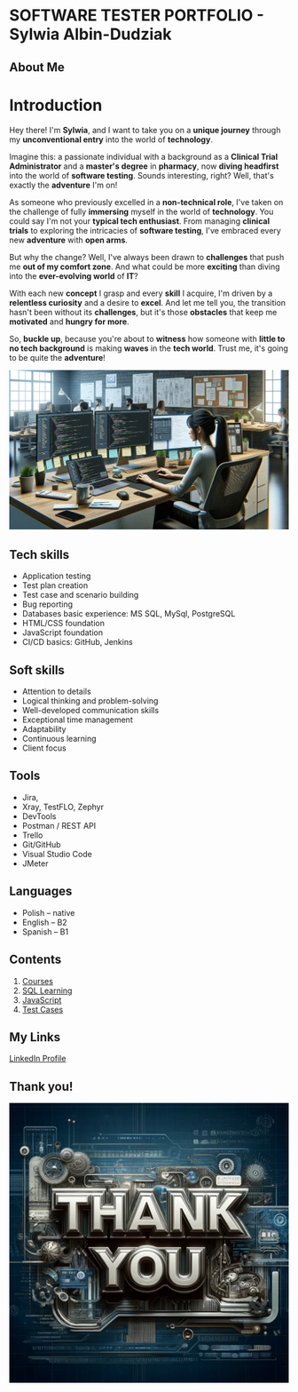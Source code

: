 # SOFTWARE TESTER PORTFOLIO - Sylwia Albin-Dudziak

## About Me
# Introduction

Hey there! I'm **Sylwia**, and I want to take you on a **unique journey** through my **unconventional entry** into the world of **technology**.

Imagine this: a passionate individual with a background as a **Clinical Trial Administrator** and a **master's degree** in **pharmacy**, now **diving headfirst** into the world of **software testing**. Sounds interesting, right? Well, that's exactly the **adventure** I'm on!

As someone who previously excelled in a **non-technical role**, I've taken on the challenge of fully **immersing** myself in the world of **technology**. You could say I'm not your **typical tech enthusiast**. From managing **clinical trials** to exploring the intricacies of **software testing**, I've embraced every new **adventure** with **open arms**.

But why the change? Well, I've always been drawn to **challenges** that push me **out of my comfort zone**. And what could be more **exciting** than diving into the **ever-evolving world** of **IT**?

With each new **concept** I grasp and every **skill** I acquire, I'm driven by a **relentless curiosity** and a desire to **excel**. And let me tell you, the transition hasn't been without its **challenges**, but it's those **obstacles** that keep me **motivated** and **hungry for more**.

So, **buckle up**, because you're about to **witness** how someone with **little to no tech background** is making **waves** in the **tech world**. Trust me, it's going to be quite the **adventure**!


![My WebP Image](images/general/testerWork.webp)


## Tech skills
- Application testing
- Test plan creation
- Test case and scenario building
- Bug reporting
- Databases basic experience: MS SQL, MySql, PostgreSQL
- HTML/CSS foundation
- JavaScript foundation
- CI/CD basics: GitHub, Jenkins

## Soft skills
- Attention to details
- Logical thinking and problem-solving
- Well-developed communication skills
- Exceptional time management
- Adaptability
- Continuous learning
- Client focus

## Tools
- Jira, 
- Xray, TestFLO, Zephyr
- DevTools
- Postman / REST API
- Trello
- Git/GitHub
- Visual Studio Code
- JMeter

## Languages
- Polish – native
- English – B2
- Spanish – B1


## Contents
1. [Courses](courses.md)
1. [SQL Learning](sql_learning.md)
1. [JavaScript](javascript.md)
1. [Test Cases](test_cases.md)

## My Links
[LinkedIn Profile](https://www.linkedin.com/in/sylwia-albin-dudziak/)

## Thank you!

![My WebP Image](images/general/thankYou.webp)